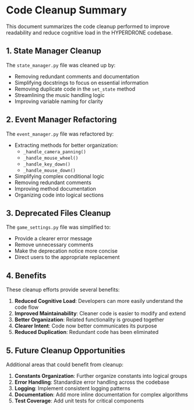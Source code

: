 # Code Cleanup Summary

This document summarizes the code cleanup performed to improve readability and reduce cognitive load in the HYPERDRONE codebase.

## 1. State Manager Cleanup

The `state_manager.py` file was cleaned up by:

- Removing redundant comments and documentation
- Simplifying docstrings to focus on essential information
- Removing duplicate code in the `set_state` method
- Streamlining the music handling logic
- Improving variable naming for clarity

## 2. Event Manager Refactoring

The `event_manager.py` file was refactored by:

- Extracting methods for better organization:
  - `_handle_camera_panning()`
  - `_handle_mouse_wheel()`
  - `_handle_key_down()`
  - `_handle_mouse_down()`
- Simplifying complex conditional logic
- Removing redundant comments
- Improving method documentation
- Organizing code into logical sections

## 3. Deprecated Files Cleanup

The `game_settings.py` file was simplified to:

- Provide a clearer error message
- Remove unnecessary comments
- Make the deprecation notice more concise
- Direct users to the appropriate replacement

## 4. Benefits

These cleanup efforts provide several benefits:

1. **Reduced Cognitive Load**: Developers can more easily understand the code flow
2. **Improved Maintainability**: Cleaner code is easier to modify and extend
3. **Better Organization**: Related functionality is grouped together
4. **Clearer Intent**: Code now better communicates its purpose
5. **Reduced Duplication**: Redundant code has been eliminated

## 5. Future Cleanup Opportunities

Additional areas that could benefit from cleanup:

1. **Constants Organization**: Further organize constants into logical groups
2. **Error Handling**: Standardize error handling across the codebase
3. **Logging**: Implement consistent logging patterns
4. **Documentation**: Add more inline documentation for complex algorithms
5. **Test Coverage**: Add unit tests for critical components